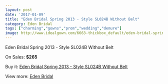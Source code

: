 ```yaml
---
layout: post
date: '2017-01-09'
title: "Eden Bridal Spring 2013 - Style SL024B Without Belt"
category: Eden Bridal
tags: ["charming","gowns","prom","wedding","demure"]
image: http://www.idealgown.com/6663-thickbox_default/eden-bridal-spring-2013-style-sl024b-without-belt.jpg
---
```

Eden Bridal Spring 2013 - Style SL024B Without Belt

On Sales: **$265**
<a href="https://www.idealgown.com/en/eden-bridal/2877-eden-bridal-spring-2013-style-sl024b-without-belt.html"><amp-img layout="responsive" width="600" height="600" src="//www.idealgown.com/6663-thickbox_default/eden-bridal-spring-2013-style-sl024b-without-belt.jpg" alt="Eden Bridal Spring 2013 - Style SL024B Without Belt 0" /></a>
<a href="https://www.idealgown.com/en/eden-bridal/2877-eden-bridal-spring-2013-style-sl024b-without-belt.html"><amp-img layout="responsive" width="600" height="600" src="//www.idealgown.com/6666-thickbox_default/eden-bridal-spring-2013-style-sl024b-without-belt.jpg" alt="Eden Bridal Spring 2013 - Style SL024B Without Belt 1" /></a>
<a href="https://www.idealgown.com/en/eden-bridal/2877-eden-bridal-spring-2013-style-sl024b-without-belt.html"><amp-img layout="responsive" width="600" height="600" src="//www.idealgown.com/6665-thickbox_default/eden-bridal-spring-2013-style-sl024b-without-belt.jpg" alt="Eden Bridal Spring 2013 - Style SL024B Without Belt 2" /></a>
<a href="https://www.idealgown.com/en/eden-bridal/2877-eden-bridal-spring-2013-style-sl024b-without-belt.html"><amp-img layout="responsive" width="600" height="600" src="//www.idealgown.com/6664-thickbox_default/eden-bridal-spring-2013-style-sl024b-without-belt.jpg" alt="Eden Bridal Spring 2013 - Style SL024B Without Belt 3" /></a>

Buy it: [Eden Bridal Spring 2013 - Style SL024B Without Belt](https://www.idealgown.com/en/eden-bridal/2877-eden-bridal-spring-2013-style-sl024b-without-belt.html "Eden Bridal Spring 2013 - Style SL024B Without Belt")

View more: [Eden Bridal](https://www.idealgown.com/en/34-eden-bridal "Eden Bridal")